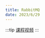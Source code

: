```yaml
---
title: RabbitMQ
date: 2023/6/29
---
```


:::tip
[课程视频](https://www.bilibili.com/video/BV1Y54y1R7xe)
:::